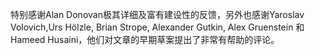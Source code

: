 特别感谢Alan Donovan极其详细及富有建设性的反馈，另外也感谢Yaroslav Volovich,Urs Hölzle, Brian Strope, Alexander Gutkin, Alex Gruenstein 和 Hameed Husaini，他们对文章的早期草案提出了非常有帮助的评论。

